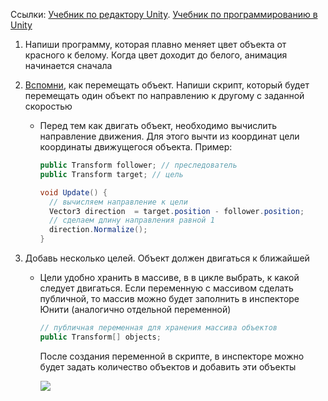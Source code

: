 Ссылки: [Учебник по редактору Unity](http://unity3d.unium.ru/). [Учебник по программированию в Unity](https://github.com/UniumGames/Lessons)

1. Напиши программу, которая плавно меняет цвет объекта от красного к белому. Когда цвет доходит до белого, анимация начинается сначала

2. [Вспомни](https://github.com/UniumGames/Lessons/blob/master/10/README.md#%D0%94%D0%B2%D0%B8%D0%B6%D0%B5%D0%BD%D0%B8%D0%B5-%D0%BE%D0%B1%D1%8A%D0%B5%D0%BA%D1%82%D0%B0), как перемещать объект. Напиши скрипт, который будет перемещать один объект по направлению к другому с заданной скоростью

   - Перед тем как двигать объект, необходимо вычислить направление движения. Для этого вычти из координат цели координаты движущегося объекта. Пример:

      ```csharp
      public Transform follower; // преследователь
      public Transform target; // цель

      void Update() {
      	// вычисляем направление к цели
      	Vector3 direction  = target.position - follower.position;
      	// сделаем длину направления равной 1
      	direction.Normalize();
      }
      ```

3. Добавь несколько целей. Объект должен двигаться к ближайшей

   - Цели удобно хранить в массиве, в в цикле выбрать, к какой следует двигаться. Если переменную с массивом сделать публичной, то массив можно будет заполнить в инспекторе Юнити (аналогично отдельной переменной)

      ```csharp
      // публичная переменная для хранения массива объектов
      public Transform[] objects; 
      ```

      После создания переменной в скрипте, в инспекторе можно будет задать количество объектов и добавить эти объекты

      ![](https://api.monosnap.com/rpc/file/download?id=m9HTpKNC550fMq310xipurENz7eETt)